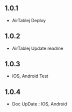 ## 1.0.1

* AirTablej Deploy

## 1.0.2

* AirTablej Update readme

## 1.0.3

* IOS, Android Test

## 1.0.4

* Doc UpDate : IOS, Android